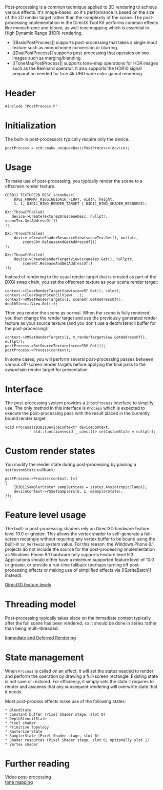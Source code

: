 Post-processing is a common technique applied to 3D rendering to achieve various effects. It's image-based, so it's performance is based on the size of the 2D render target rather than the complexity of the scene. The post-processing implementation in the DirectX Tool Kit performs common effects like monochrome and bloom, as well tone mapping which is essential to High Dynamic Range (HDR) rendering.

* [[BasicPostProcess]] supports post-processing that takes a single input texture such as monochrome conversion or blurring.
* [[DualPostProcess]] supports post-processing that operates on two images such as merging/blending.
* [[ToneMapPostProcess]] supports tone-map operations for HDR images such as the Reinhard operator. It also supports the HDR10 signal preparation needed for true 4k UHD wide color gamut rendering.

# Header

    #include "PostProcess.h"

# Initialization

The built-in post-processors typically require only the device.

    postProcess = std::make_unique<BasicPostProcess>(device);

# Usage

To make use of post-processing, you typically render the scene to a offscreen render texture.

    CD3D11_TEXTURE2D_DESC sceneDesc(
        DXGI_FORMAT_R16G16B16A16_FLOAT, width, height,
        1, 1, D3D11_BIND_RENDER_TARGET | D3D11_BIND_SHADER_RESOURCE);

    DX::ThrowIfFailed(
       device->CreateTexture2D(&sceneDesc, nullptr, sceneTex.GetAddressOf())
    );

    DX::ThrowIfFailed(
        device->CreateShaderResourceView(sceneTex.Get(), nullptr,
            sceneSRV.ReleaseAndGetAddressOf())
    );

    DX::ThrowIfFailed(
        device->CreateRenderTargetView(sceneTex.Get(), nullptr,
            sceneRT.ReleaseAndGetAddressOf()
    ));

Instead of rendering to the usual render target that is created as part of the DXGI swap chain, you set the offscreen texture as your scene render target:

    context->ClearRenderTargetView(sceneRT.Get(), color);
    context->ClearDepthStencilView(...);
    context->OMSetRenderTargets(1, sceneRT.GetAddressOf(), depthStencilView.Get());

Then you render the scene as normal. When the scene is fully rendered, you then change the render target and use the previously generated render texture as your source texture (and you don't use a depth/stencil buffer for the post-processing):

    context->OMSetRenderTargets(1, m_renderTargetView.GetAddressOf(), nullptr);
    postProcess->SetSourceTexture(sceneSRV.Get());
    postProcess->Process(context);

In some cases, you will perform several post-processing passes between various off-screen render targets before applying the final pass to the swapchain render target for presentation.

# Interface

The post-processing system provides a ``IPostProcess`` interface to simplify use. The only method in this interface is ``Process`` which is expected to execute the post-processing pass with the result placed in the currently bound render target.

    void Process(ID3D11DeviceContext* deviceContext,
                 std::function<void __cdecl()> setCustomState = nullptr);

# Custom render states

You modify the render state during post-processing by passing a ``setCustomState`` callback:

    postProcess->Process(context, [=]
    {
        ID3D11SamplerState* samplerState = states.AnsiotropicClamp();
        deviceContext->PSSetSamplers(0, 1, &samplerState);
    });

# Feature level usage

The built-in post-processing shaders rely on Direct3D hardware feature level 10.0 or greater. This allows the vertex shader to self-generate a full-screen rectangle without requiring any vertex buffer to be bound using the built-in ``SV_VertexId`` system value. For this reason, the Windows Phone 8.1 projects do not include the source for the post-processing implementation as Windows Phone 8.1 hardware only supports Feature level 9.3. Applications should either have a minimum supported feature level of 10.0 or greater, or provide a run-time fallback (perhaps turning off post-processing effects or making use of simplified effects via [[SpriteBatch]] instead).

[Direct3D feature levels](http://msdn.microsoft.com/en-us/library/windows/desktop/ff476876.aspx)

# Threading model

Post-processing typically takes place on the immediate context typically after the full scene has been rendered, so it should be done in series rather than being multi-threaded.

[Immediate and Deferred Rendering](http://msdn.microsoft.com/en-us/library/windows/desktop/ff476892.aspx)

# State management

When ``Process`` is called on an effect, it will set the states needed to render and perform the operation by drawing a full-screen rectangle. Existing state is not save or restored. For efficiency, it simply sets the state it requires to render and assumes that any subsequent rendering will overwrite state that it needs.

Most post-process effects make use of the following states:

    * BlendState
    * Constant buffer (Pixel Shader stage, slot 0)
    * DepthStencilState
    * Pixel shader
    * Primitive topology
    * RasterizerState
    * SamplerState (Pixel Shader stage, slot 0)
    * Shader resources (Pixel Shader stage, slot 0; optionally slot 1)
    * Vertex shader

# Further reading

[Video post-processing](https://en.wikipedia.org/wiki/Video_post-processing)  
[tone mapping](https://en.wikipedia.org/wiki/Tone_mapping) 